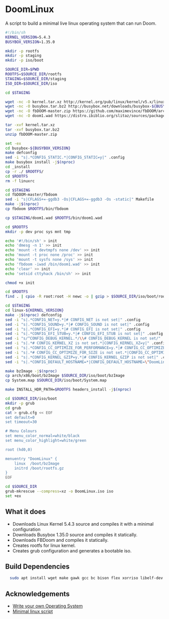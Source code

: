 
# DoomLinux
A script to build a minimal live linux operating system that can run Doom.

```bash
#!/bin/sh
KERNEL_VERSION=5.4.3
BUSYBOX_VERSION=1.35.0

mkdir -p rootfs
mkdir -p staging
mkdir -p iso/boot

SOURCE_DIR=$PWD
ROOTFS=$SOURCE_DIR/rootfs
STAGING=$SOURCE_DIR/staging
ISO_DIR=$SOURCE_DIR/iso

cd $STAGING

wget -nc -O kernel.tar.xz http://kernel.org/pub/linux/kernel/v5.x/linux-${KERNEL_VERSION}.tar.xz
wget -nc -O busybox.tar.bz2 http://busybox.net/downloads/busybox-${BUSYBOX_VERSION}.tar.bz2
wget -nc -O fbDOOM-master.zip https://github.com/maximevince/fbDOOM/archive/refs/heads/master.zip
wget -nc -O doom1.wad https://distro.ibiblio.org/slitaz/sources/packages/d/doom1.wad

tar -xvf kernel.tar.xz
tar -xvf busybox.tar.bz2
unzip fbDOOM-master.zip

set -ex
cd busybox-${BUSYBOX_VERSION}
make defconfig
sed -i "s|.*CONFIG_STATIC.*|CONFIG_STATIC=y|" .config
make busybox install -j$(nproc)
cd _install
cp -r ./ $ROOTFS/
cd $ROOTFS
rm -f linuxrc

cd $STAGING
cd fbDOOM-master/fbdoom
sed -i "s|CFLAGS+=-ggdb3 -Os|CFLAGS+=-ggdb3 -Os -static|" Makefile
make -j$(nproc)
cp fbdoom $ROOTFS/bin/fbdoom

cp $STAGING/doom1.wad $ROOTFS/bin/doom1.wad

cd $ROOTFS
mkdir -p dev proc sys mnt tmp

echo '#!/bin/sh' > init
echo 'dmesg -n 1' >> init
echo 'mount -t devtmpfs none /dev' >> init
echo 'mount -t proc none /proc' >> init
echo 'mount -t sysfs none /sys' >> init
echo 'fbdoom -iwad /bin/doom1.wad' >> init
echo 'clear' >> init
echo 'setsid cttyhack /bin/sh' >> init

chmod +x init

cd $ROOTFS
find . | cpio -R root:root -H newc -o | gzip > $SOURCE_DIR/iso/boot/rootfs.gz

cd $STAGING
cd linux-${KERNEL_VERSION}
make -j$(nproc) defconfig
sed -i "s|.*CONFIG_NET=y.*|# CONFIG_NET is not set|" .config
sed -i "s|.*CONFIG_SOUND=y.*|# CONFIG_SOUND is not set|" .config
sed -i "s|.*CONFIG_EFI=y.*|# CONFIG_EFI is not set|" .config
sed -i "s|.*CONFIG_EFI_STUB=y.*|# CONFIG_EFI_STUB is not set|" .config
sed -i "s/^CONFIG_DEBUG_KERNEL.*/\\# CONFIG_DEBUG_KERNEL is not set/" .config
sed -i "s|.*# CONFIG_KERNEL_XZ is not set.*|CONFIG_KERNEL_XZ=y|" .config
sed -i "s|.*CONFIG_CC_OPTIMIZE_FOR_PERFORMANCE=y.*|# CONFIG_CC_OPTIMIZE_FOR_PERFORMANCE is not set|" .config
sed -i "s|.*# CONFIG_CC_OPTIMIZE_FOR_SIZE is not set.*|CONFIG_CC_OPTIMIZE_FOR_SIZE=y|" .config
sed -i "s|.*CONFIG_KERNEL_GZIP=y.*|# CONFIG_KERNEL_GZIP is not set|" .config
sed -i "s|.*CONFIG_DEFAULT_HOSTNAME=*|CONFIG_DEFAULT_HOSTNAME=\"DoomLinux\"|" .config

make bzImage -j$(nproc)
cp arch/x86/boot/bzImage $SOURCE_DIR/iso/boot/bzImage
cp System.map $SOURCE_DIR/iso/boot/System.map

make INSTALL_HDR_PATH=$ROOTFS headers_install -j$(nproc)

cd $SOURCE_DIR/iso/boot
mkdir -p grub
cd grub
cat > grub.cfg << EOF
set default=0
set timeout=30

# Menu Colours
set menu_color_normal=white/black
set menu_color_highlight=white/green

root (hd0,0)

menuentry "DoomLinux" {      
    linux  /boot/bzImage
    initrd /boot/rootfs.gz
}
EOF

cd $SOURCE_DIR
grub-mkrescue --compress=xz -o DoomLinux.iso iso 
set +ex
```

## What it does
- Downloads Linux Kernel 5.4.3 source and compiles it with a minimal configuration
- Downloads Busybox 1.35.0 source and compiles it statically.
- Downloads FBDoom and compiles it statically.
- Creates rootfs for linux kernel.
- Creates grub configuration and generates a bootable iso.
## Build Dependencies
```bash 
  sudo apt install wget make gawk gcc bc bison flex xorriso libelf-dev libssl-dev grub-common
```
## Acknowledgements
- [Write your own Operating System](https://www.youtube.com/watch?v=asnXWOUKhTA)
- [Minimal linux script](https://github.com/ivandavidov/minimal-linux-script)
